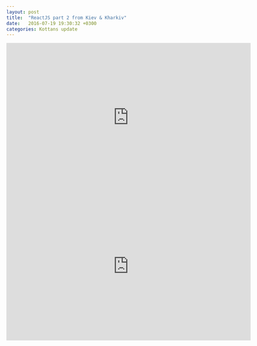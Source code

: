 ```yaml
---
layout: post
title:  "ReactJS part 2 from Kiev & Kharkiv"
date:   2016-07-19 19:30:32 +0300
categories: Kottans update
---
```


<iframe width="640" height="390" src="https://www.youtube.com/embed/7ZmQdYooyY8" frameborder="0" allowfullscreen></iframe>
<iframe width="640" height="390" src="https://www.youtube.com/embed/1xfCAoqUxTo" frameborder="0" allowfullscreen></iframe>
